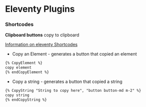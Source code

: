 # Eleventy Plugins

### Shortcodes

**Clipboard buttons** copy to clipboard

[Information on eleventy Shortcodes](https://www.11ty.io/docs/shortcodes/)

* Copy an Element - generates a button that copied an element

``` html
{% CopyElement %}
copy element
{% endCopyElement %}
```

* Copy a string  - generates a button that copied a string

``` html
{% CopyString "String to copy here", "button button-md m-2" %}
copy string
{% endCopyString %}
```

